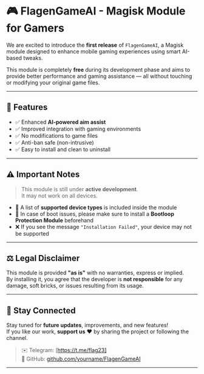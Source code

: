 # 🎮 FlagenGameAI - Magisk Module for Gamers

We are excited to introduce the **first release** of `FlagenGameAI`, a Magisk module designed to enhance mobile gaming experiences using smart AI-based tweaks.

This module is completely **free** during its development phase and aims to provide better performance and gaming assistance — all without touching or modifying your original game files.

---

## 🚀 Features

- ✅ Enhanced **AI-powered aim assist**
- ✅ Improved integration with gaming environments
- ✅ No modifications to game files
- ✅ Anti-ban safe (non-intrusive)
- ✅ Easy to install and clean to uninstall

---

## ⚠️ Important Notes

> This module is still under **active development**.  
> It may not work on all devices.

- 📱 A list of **supported device types** is included inside the module
- 🧱 In case of boot issues, please make sure to install a **Bootloop Protection Module** beforehand
- ❌ If you see the message `"Installation Failed"`, your device may not be supported

---

## ⚖️ Legal Disclaimer

This module is provided **"as is"** with no warranties, express or implied.  
By installing it, you agree that the developer is **not responsible** for any damage, soft bricks, or issues resulting from its usage.

---

## 📢 Stay Connected

Stay tuned for **future updates**, improvements, and new features!  
If you like our work, **support us** ❤️ by sharing the project or following the channel.

> ✉️ Telegram: [https://t.me/flag23]  
> 🔗 GitHub: [github.com/yourname/FlagenGameAI](#)

---
